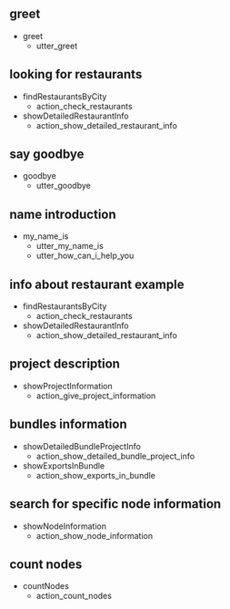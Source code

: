 ## greet
* greet
  - utter_greet

## looking for restaurants
* findRestaurantsByCity
  - action_check_restaurants
* showDetailedRestaurantInfo
  - action_show_detailed_restaurant_info

## say goodbye
* goodbye
  - utter_goodbye

## name introduction
* my_name_is
  - utter_my_name_is
  - utter_how_can_i_help_you

## info about restaurant example
* findRestaurantsByCity
  - action_check_restaurants
* showDetailedRestaurantInfo
  - action_show_detailed_restaurant_info

## project description
* showProjectInformation
  - action_give_project_information

## bundles information
* showDetailedBundleProjectInfo
  - action_show_detailed_bundle_project_info
* showExportsInBundle
  - action_show_exports_in_bundle

## search for specific node information
* showNodeInformation
  - action_show_node_information

## count nodes
* countNodes
  - action_count_nodes